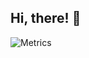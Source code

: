## Hi, there! 👋

![Metrics](https://metrics.lecoq.io/bittopaz?template=classic&base.header=0&base=header%2C%20activity%2C%20community%2C%20repositories%2C%20metadata&base.indepth=false&base.hireable=false&base.skip=false&config.timezone=Asia%2FShanghai&config.display=large)
